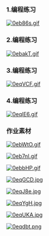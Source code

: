 ### 1.编程练习

[![0eb86s.gif](https://s1.ax1x.com/2020/09/29/0eb86s.gif)](https://imgchr.com/i/0eb86s)

### 2.编程练习

[![0ebakT.gif](https://s1.ax1x.com/2020/09/29/0ebakT.gif)](https://imgchr.com/i/0ebakT)

### 3.编程练习

[![0eqVCF.gif](https://s1.ax1x.com/2020/09/29/0eqVCF.gif)](https://imgchr.com/i/0eqVCF)

### 4.编程练习

[![0eqlE6.gif](https://s1.ax1x.com/2020/09/29/0eqlE6.gif)](https://imgchr.com/i/0eqlE6)

### 作业素材

[![0ebWtO.gif](https://s1.ax1x.com/2020/09/29/0ebWtO.gif)](https://imgchr.com/i/0ebWtO)

[![0eb7nI.gif](https://s1.ax1x.com/2020/09/29/0eb7nI.gif)](https://imgchr.com/i/0eb7nI)

[![0ebbHP.gif](https://s1.ax1x.com/2020/09/29/0ebbHP.gif)](https://imgchr.com/i/0ebbHP)

[![0eqGCD.jpg](https://s1.ax1x.com/2020/09/29/0eqGCD.jpg)](https://imgchr.com/i/0eqGCD)

[![0eqJ8e.jpg](https://s1.ax1x.com/2020/09/29/0eqJ8e.jpg)](https://imgchr.com/i/0eqJ8e)

[![0eqYgH.jpg](https://s1.ax1x.com/2020/09/29/0eqYgH.jpg)](https://imgchr.com/i/0eqYgH)

[![0eqUKA.jpg](https://s1.ax1x.com/2020/09/29/0eqUKA.jpg)](https://imgchr.com/i/0eqUKA)

[![0eqdbt.png](https://s1.ax1x.com/2020/09/29/0eqdbt.png)](https://imgchr.com/i/0eqdbt)